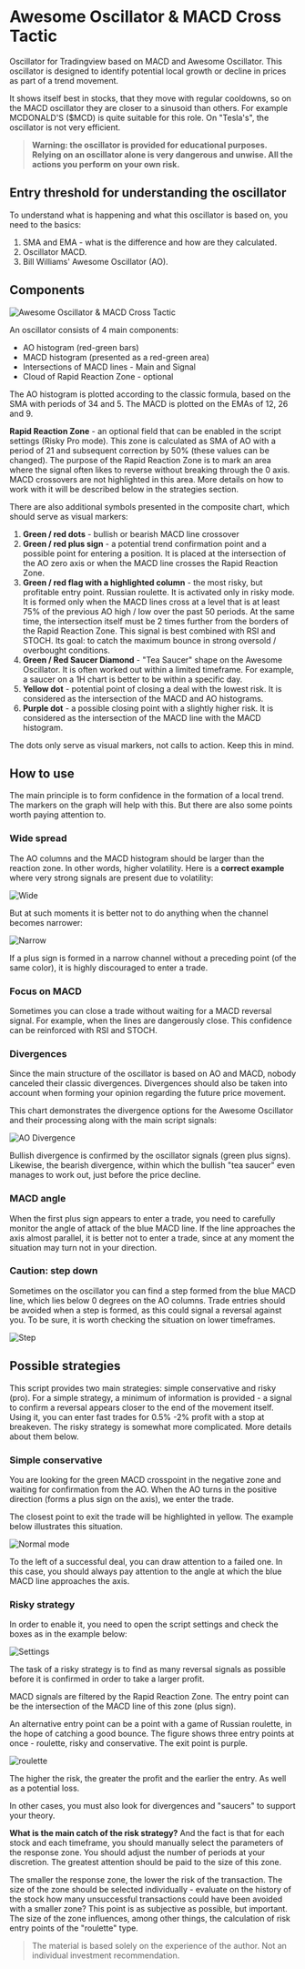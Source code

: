 # Awesome Oscillator & MACD Cross Tactic

Oscillator for Tradingview based on MACD and Awesome Oscillator. This oscillator is designed to identify potential local growth or decline in prices as part of a trend movement.

It shows itself best in stocks, that they move with regular cooldowns, so on the MACD oscillator they are closer to a sinusoid than others. For example MCDONALD'S ($MCD) is quite suitable for this role. On "Tesla's", the oscillator is not very efficient.

> **Warning: the oscillator is provided for educational purposes. Relying on an oscillator alone is very dangerous and unwise. All the actions you perform on your own risk.**

## Entry threshold for understanding the oscillator

To understand what is happening and what this oscillator is based on, you need to the basics:

1. SMA and EMA - what is the difference and how are they calculated.
2. Oscillator MACD.
3. Bill Williams' Awesome Oscillator (AO).

## Components

![Awesome Oscillator & MACD Cross Tactic](doc/img/oscillator.png)

An oscillator consists of 4 main components:

* AO histogram (red-green bars)
* MACD histogram (presented as a red-green area)
* Intersections of MACD lines - Main and Signal
* Cloud of Rapid Reaction Zone - optional

The AO histogram is plotted according to the classic formula, based on the SMA with periods of 34 and 5. The MACD is plotted on the EMAs of 12, 26 and 9.

**Rapid Reaction Zone** - an optional field that can be enabled in the script settings (Risky Pro mode). This zone is calculated as SMA of AO with a period of 21 and subsequent correction by 50% (these values can be changed). The purpose of the Rapid Reaction Zone is to mark an area where the signal often likes to reverse without breaking through the 0 axis. MACD crossovers are not highlighted in this area. More details on how to work with it will be described below in the strategies section.

There are also additional symbols presented in the composite chart, which should serve as visual markers:

1. **Green / red dots** - bullish or bearish MACD line crossover
2. **Green / red plus sign** - a potential trend confirmation point and a possible point for entering a position. It is placed at the intersection of the AO zero axis or when the MACD line crosses the Rapid Reaction Zone.
3. **Green / red flag with a highlighted column** - the most risky, but profitable entry point. Russian roulette. It is activated only in risky mode. It is formed only when the MACD lines cross at a level that is at least 75% of the previous AO high / low over the past 50 periods. At the same time, the intersection itself must be 2 times further from the borders of the Rapid Reaction Zone. This signal is best combined with RSI and STOCH. Its goal: to catch the maximum bounce in strong oversold / overbought conditions.
4. **Green / Red Saucer Diamond** - "Tea Saucer" shape on the Awesome Oscillator. It is often worked out within a limited timeframe. For example, a saucer on a 1H chart is better to be within a specific day.
5. **Yellow dot** - potential point of closing a deal with the lowest risk. It is considered as the intersection of the MACD and AO histograms.
6. **Purple dot** - a possible closing point with a slightly higher risk. It is considered as the intersection of the MACD line with the MACD histogram.

The dots only serve as visual markers, not calls to action. Keep this in mind.

## How to use

The main principle is to form confidence in the formation of a local trend. The markers on the graph will help with this. But there are also some points worth paying attention to.

### Wide spread

The AO columns and the MACD histogram should be larger than the reaction zone. In other words, higher volatility. Here is a **correct example** where very strong signals are present due to volatility:

![Wide](doc/img/wide.png)

But at such moments it is better not to do anything when the channel becomes narrower:

![Narrow](doc/img/narrow.png)

If a plus sign is formed in a narrow channel without a preceding point (of the same color), it is highly discouraged to enter a trade.

### Focus on MACD

Sometimes you can close a trade without waiting for a MACD reversal signal. For example, when the lines are dangerously close. This confidence can be reinforced with RSI and STOCH.

### Divergences

Since the main structure of the oscillator is based on AO and MACD, nobody canceled their classic divergences. Divergences should also be taken into account when forming your opinion regarding the future price movement.

This chart demonstrates the divergence options for the Awesome Oscillator and their processing along with the main script signals:

![AO Divergence](doc/img/divergence.png)

Bullish divergence is confirmed by the oscillator signals (green plus signs). Likewise, the bearish divergence, within which the bullish "tea saucer" even manages to work out, just before the price decline.

### MACD angle

When the first plus sign appears to enter a trade, you need to carefully monitor the angle of attack of the blue MACD line. If the line approaches the axis almost parallel, it is better not to enter a trade, since at any moment the situation may turn not in your direction.

### Caution: step down

Sometimes on the oscillator you can find a step formed from the blue MACD line, which lies below 0 degrees on the AO columns. Trade entries should be avoided when a step is formed, as this could signal a reversal against you. To be sure, it is worth checking the situation on lower timeframes.

![Step](doc/img/ledder.png)

## Possible strategies

This script provides two main strategies: simple conservative and risky (pro). For a simple strategy, a minimum of information is provided - a signal to confirm a reversal appears closer to the end of the movement itself. Using it, you can enter fast trades for 0.5% -2% profit with a stop at breakeven. The risky strategy is somewhat more complicated. More details about them below.

### Simple conservative

You are looking for the green MACD crosspoint in the negative zone and waiting for confirmation from the AO. When the AO turns in the positive direction (forms a plus sign on the axis), we enter the trade.

The closest point to exit the trade will be highlighted in yellow. The example below illustrates this situation.

![Normal mode](doc/img/normal.png)

To the left of a successful deal, you can draw attention to a failed one. In this case, you should always pay attention to the angle at which the blue MACD line approaches the axis.

### Risky strategy

In order to enable it, you need to open the script settings and check the boxes as in the example below:

![Settings](doc/img/settings.png)

The task of a risky strategy is to find as many reversal signals as possible before it is confirmed in order to take a larger profit.

MACD signals are filtered by the Rapid Reaction Zone. The entry point can be the intersection of the MACD line of this zone (plus sign).

An alternative entry point can be a point with a game of Russian roulette, in the hope of catching a good bounce. The figure shows three entry points at once - roulette, risky and conservative. The exit point is purple.

![roulette](doc/img/risky.png)

The higher the risk, the greater the profit and the earlier the entry. As well as a potential loss.

In other cases, you must also look for divergences and "saucers" to support your theory.

**What is the main catch of the risk strategy?** And the fact is that for each stock and each timeframe, you should manually select the parameters of the response zone. You should adjust the number of periods at your discretion. The greatest attention should be paid to the size of this zone.

The smaller the response zone, the lower the risk of the transaction. The size of the zone should be selected individually - evaluate on the history of the stock how many unsuccessful transactions could have been avoided with a smaller zone? This point is as subjective as possible, but important. The size of the zone influences, among other things, the calculation of risk entry points of the "roulette" type.

> The material is based solely on the experience of the author. Not an individual investment recommendation.
